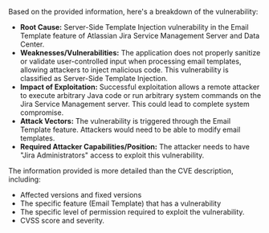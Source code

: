 Based on the provided information, here's a breakdown of the vulnerability:

*   **Root Cause:** Server-Side Template Injection vulnerability in the Email Template feature of Atlassian Jira Service Management Server and Data Center.
*   **Weaknesses/Vulnerabilities:** The application does not properly sanitize or validate user-controlled input when processing email templates, allowing attackers to inject malicious code. This vulnerability is classified as Server-Side Template Injection.
*   **Impact of Exploitation:** Successful exploitation allows a remote attacker to execute arbitrary Java code or run arbitrary system commands on the Jira Service Management server. This could lead to complete system compromise.
*   **Attack Vectors:** The vulnerability is triggered through the Email Template feature. Attackers would need to be able to modify email templates.
*  **Required Attacker Capabilities/Position:** The attacker needs to have "Jira Administrators" access to exploit this vulnerability.

The information provided is more detailed than the CVE description, including:
* Affected versions and fixed versions
* The specific feature (Email Template) that has a vulnerability
*  The specific level of permission required to exploit the vulnerability.
* CVSS score and severity.